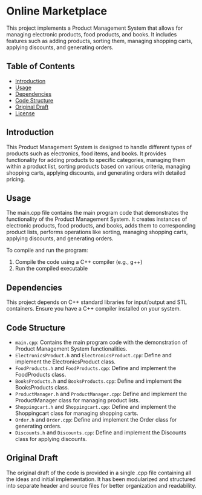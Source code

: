 # Online Marketplace

This project implements a Product Management System that allows for managing electronic products, food products, and books. It includes features such as adding products, sorting them, managing shopping carts, applying discounts, and generating orders.

## Table of Contents

- [Introduction](#introduction)
- [Usage](#usage)
- [Dependencies](#dependencies)
- [Code Structure](#code-structure)
- [Original Draft](#original-draft)
- [License](#license)

## Introduction

This Product Management System is designed to handle different types of products such as electronics, food items, and books. It provides functionality for adding products to specific categories, managing them within a product list, sorting products based on various criteria, managing shopping carts, applying discounts, and generating orders with detailed pricing.

## Usage

The main.cpp file contains the main program code that demonstrates the functionality of the Product Management System. It creates instances of electronic products, food products, and books, adds them to corresponding product lists, performs operations like sorting, managing shopping carts, applying discounts, and generating orders.

To compile and run the program:
1. Compile the code using a C++ compiler (e.g., g++)
2. Run the compiled executable

## Dependencies

This project depends on C++ standard libraries for input/output and STL containers. Ensure you have a C++ compiler installed on your system.

## Code Structure

- `main.cpp`: Contains the main program code with the demonstration of Product Management System functionalities.
- `ElectronicsProduct.h` and `ElectronicsProduct.cpp`: Define and implement the ElectronicsProduct class.
- `FoodProducts.h` and `FoodProducts.cpp`: Define and implement the FoodProducts class.
- `BooksProducts.h` and `BooksProducts.cpp`: Define and implement the BooksProducts class.
- `ProductManager.h` and `ProductManager.cpp`: Define and implement the ProductManager class for managing product lists.
- `Shoppingcart.h` and `Shoppingcart.cpp`: Define and implement the Shoppingcart class for managing shopping carts.
- `Order.h` and `Order.cpp`: Define and implement the Order class for generating orders.
- `Discounts.h` and `Discounts.cpp`: Define and implement the Discounts class for applying discounts.

## Original Draft

The original draft of the code is provided in a single .cpp file containing all the ideas and initial implementation. It has been modularized and structured into separate header and source files for better organization and readability.

